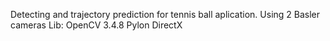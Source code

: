 Detecting and trajectory prediction for tennis ball aplication. 
Using 2 Basler cameras
Lib:
OpenCV 3.4.8
Pylon
DirectX
